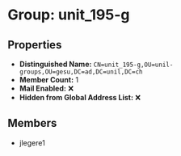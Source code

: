 # Group: unit_195-g

## Properties

- **Distinguished Name:** `CN=unit_195-g,OU=unil-groups,OU=gesu,DC=ad,DC=unil,DC=ch`
- **Member Count:** 1
- **Mail Enabled:** ❌
- **Hidden from Global Address List:** ❌

## Members

- jlegere1
